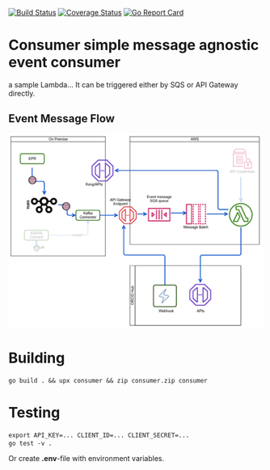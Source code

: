 [![Build Status](https://travis-ci.org/nad2000/consumer.svg?branch=master)](https://travis-ci.org/nad2000/consumer)
[![Coverage Status](https://coveralls.io/repos/github/nad2000/consumer/badge.svg?branch=master)](https://coveralls.io/github/nad2000/consumer?branch=master)
[![Go Report Card](https://goreportcard.com/badge/github.com/nad2000/consumer)](https://goreportcard.com/report/github.com/nad2000/consumer)




# Consumer simple message agnostic event consumer

a sample Lambda...
It can be triggered either by SQS or API Gateway directly.

## Event Message Flow
![ScreenShot](/flow.png?raw=true "Message Flow")


# Building

```
go build . && upx consumer && zip consumer.zip consumer
```

# Testing

```
export API_KEY=... CLIENT_ID=... CLIENT_SECRET=...
go test -v .
```

Or create **.env**-file with environment variables.
